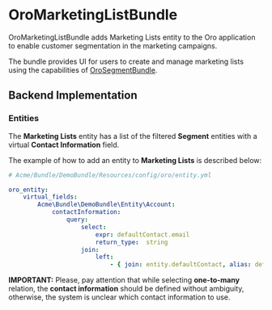 # OroMarketingListBundle

OroMarketingListBundle adds Marketing Lists entity to the Oro application to enable customer segmentation in the marketing campaigns.

The bundle provides UI for users to create and manage marketing lists using the capabilities of [OroSegmentBundle](https://github.com/oroinc/platform/tree/4.1/src/Oro/Bundle/SegmentBundle).

## Backend Implementation

### Entities

The **Marketing Lists** entity has a list of the filtered **Segment** entities with a virtual **Contact Information** field.

The example of how to add an entity to **Marketing Lists** is described below:

```yml
# Acme/Bundle/DemoBundle/Resources/config/oro/entity.yml

oro_entity:
    virtual_fields:
        Acme\Bundle\DemoBundle\Entity\Account:
            contactInformation:
                query:
                    select:
                        expr: defaultContact.email
                        return_type:  string
                    join:
                        left:
                            - { join: entity.defaultContact, alias: defaultContact }
```


**IMPORTANT:** Please, pay attention that while selecting **one-to-many** relation, the **contact information** should be defined without ambiguity, otherwise, the system is unclear which contact information to use.
